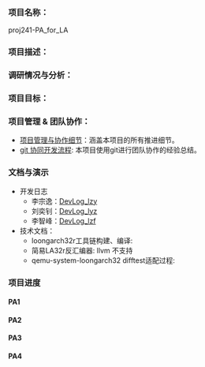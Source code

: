 ### 项目名称：

proj241-PA_for_LA

### 项目描述：

### 调研情况与分析：

### 项目目标：

### 项目管理 & 团队协作：

- [项目管理与协作细节](https://hxu6i1coj1.feishu.cn/base/WWjRbUz3taGa0UsBuEycoVapngk?table=tbl6xudDrnehQGnQ&view=veweOItODk)：涵盖本项目的所有推进细节。
- [git 协同开发流程](): 本项目使用git进行团队协作的经验总结。

### 文档与演示

- 开发日志
  - 李宗逸：[DevLog_lzy](https://gitlab.eduxiji.net/T202412059992867/project2210132-237696/-/wikis/Dev_log/lzy)
  - 刘奕钊：[DevLog_lyz](https://gitlab.eduxiji.net/T202412059992867/project2210132-237696/-/wikis/Dev_log/lyz)
  - 李智峰：[DevLog_lzf](https://gitlab.eduxiji.net/T202412059992867/project2210132-237696/-/wikis/Dev_log/lzf)
- 技术文档：
  - loongarch32r工具链构建、编译:
  - 简易LA32r反汇编器: llvm 不支持
  - qemu-system-loongarch32 difftest适配过程:

### 项目进度

#### PA1

#### PA2

#### PA3

#### PA4